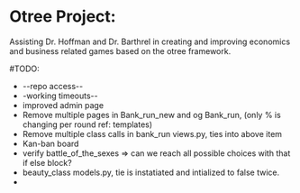 # Otree Project:

Assisting Dr. Hoffman and Dr. Barthrel in creating and improving economics and business related games based on the otree framework. 

#TODO: 

* --repo access--
* -working timeouts--
* improved admin page
* Remove multiple pages in Bank_run_new and og Bank_run, (only % is changing per round ref: templates)
* Remove multiple class calls in bank_run views.py, ties into above item
* Kan-ban board
* verify battle_of_the_sexes => can we reach all possible choices with that if else block?
* beauty_class models.py, tie is instatiated and intialized to false twice. 
* 


